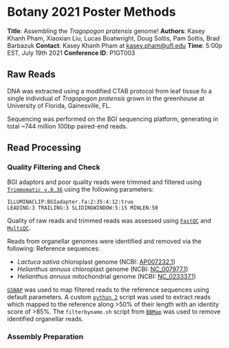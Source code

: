 # Botany 2021 Poster Methods
__Title__: Assembling the _Tragopogon pratensis_ genome!
__Authors__: Kasey Khanh Pham, Xiaoxian Liu, Lucas Boatwright, Doug Soltis, Pam Soltis, Brad Barbazuk
__Contact__: Kasey Khanh Pham at kasey.pham@ufl.edu
__Time__: 5:00p EST, July 19th 2021
__Conference ID__: P1GT003

## Raw Reads
DNA was extracted using a modified CTAB protocol from leaf tissue fo a single individual of _Tragopogon pratensis_ grown in the greenhouse at University of Florida, Gainesville, FL. 

Sequencing was performed on the BGI sequencing platform, generating in total ~744 million 100bp paired-end reads.

## Read Processing
### Quality Filtering and Check
BGI adaptors and poor quality reads were trimmed and filtered using [`Trimmomatic v.0.36`](http://www.usadellab.org/cms/?page=trimmomatic) using the following parameters:
```
ILLUMINACLIP:BGIadapter.fa:2:35:4:12:true
LEADING:3 TRAILING:3 SLIDINGWINDOW:5:15 MINLEN:50
```

Quality of raw reads and trimmed reads was assessed using [`FastQC`](https://www.bioinformatics.babraham.ac.uk/projects/fastqc/) and [`MultiQC`](https://multiqc.info/).

Reads from organellar genomes were identified and removed via the following:
Reference sequences:
* _Lactuca sativa_ chloroplast genome (NCBI: [AP007232.1](https://www.ncbi.nlm.nih.gov/nuccore/AP007232.1))
* _Helianthus annuus_ chloroplast genome (NCBI: [NC_007977.1](https://www.ncbi.nlm.nih.gov/nuccore/NC_007977.1))
* _Helianthus annuus_ mitochondrial genome (NCBI: [NC_023337.1](https://www.ncbi.nlm.nih.gov/nucleotide/NC_023337.1))

[`GSNAP`](https://github.com/juliangehring/GMAP-GSNAP) was used to map filtered reads to the reference sequences using default parameters. A custom [`python 2`](https://www.python.org/) script was used to extract reads which mapped to the reference along >50% of their length with an identity score of >85%. The `filterbyname.sh` script from [`BBMap`](https://jgi.doe.gov/data-and-tools/bbtools/) was used to remove identified organellar reads.

### Assembly Preparation
